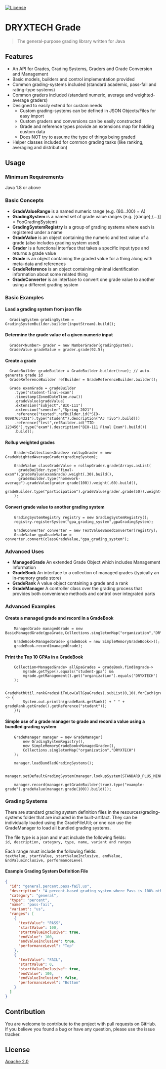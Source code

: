 [![License](https://img.shields.io/badge/License-Apache%202.0-blue.svg)](https://opensource.org/licenses/Apache-2.0)

# DRYXTECH Grade

> The general-purpose grading library written for Java

## Features

* An API for Grades, Grading Systems, Graders and Grade Conversion and Management
* Basic models, builders and control implementation provided
* Common grading-systems included (standard academic, pass-fail and rating-type systems)
* Common graders included (standard numeric, average and weighted-average graders)
* Designed to easily extend for custom needs
    * Custom grading-systems can be defined in JSON Objects/Files for easy import
    * Custom graders and conversions can be easily constructed
    * Grade and reference types provide an extensions map for holding custom data
    * Does NOT try to assume the type of things being graded
* Helper classes included for common grading tasks (like ranking, averaging and distribution)

## Usage

### Minimum Requirements

Java 1.8 or above

### Basic Concepts

* **GradeValueRange** is a named numeric range (e.g. {80...100} = A)
* **GradingSystem** is a named set of grade value ranges (e.g. [{range},{...}] = FooGradingSystem)
* **GradingSystemRegistry** is a group of grading systems where each is registered under a name
* **GradeValue** is an object containing the numeric and text value of a grade (also includes grading system used)
* **Grader** is a functional interface that takes a specific input type and returns a grade value
* **Grade** is an object containing the graded value for a thing along with meta-data and references
* **GradeReference** is an object containing minimal identification information about some related thing
* **GradeConverter** is an interface to convert one grade value to another using a different grading system

### Basic Examples

#### Load a grading system from json file

```
  GradingSystem gradingSystem = GradingSystemBuilder.builder(inputStream).build();
```

#### Determine the grade value of a given numeric input

```
  Grader<Number> grader = new NumberGrader(gradingSystem);
  GradeValue gradeValue = grader.grade(92.5);
```

#### Create a grade

```
  GradeBuilder gradeBuilder = GradeBuilder.builder(true); // auto-generate grade id
  GradeReferenceBuilder refBuilder = GradeReferenceBuilder.builder();

  Grade examGrade = gradeBuilder
    .type("student-final-exam")
    .timestamp(ZonedDateTime.now())
    .gradeValue(gradeValue)
    .extension("subject","BIO-111")
    .extension("semester","Spring 2021")
    .reference("tested",refBuilder.id("SID-00987654321").type("student").description("AJ Tivo").build())
    .reference("test",refBuilder.id("TID-123456").type("exam").description("BIO-111 Final Exam").build())
    .build();
```

#### Rollup weighted grades

```
    Grader<Collection<Grade>> rollupGrader = new GradeWeightedAverageGrader(gradingSystem);

    GradeValue classGradeValue = rollupGrader.grade(Arrays.asList(
      gradeBuilder.type("final-exam").gradeValue(examGrade).weight(.30).build(),
      gradeBuilder.type("homework-average").gradeValue(grader.grade(100)).weight(.60).build(),
      gradeBuilder.type("participation").gradeValue(grader.grade(50)).weight(.10).build())
    );
```

#### Convert grade value to another grading system

```
    GradingSystemRegistry registry = new GradingSystemRegistry();
    registry.registerSystem("gpa_grading_system",gpaGradingSystem);

    GradeConverter converter = new TextValueBasedConverter(registry);
    GradeValue gpaGradeValue = converter.convert(classGradeValue,"gpa_grading_system");
```

### Advanced Uses

* **ManagedGrade** An extended Grade Object which includes Management Information
* **GradeBook** An interface to a collection of managed grades (typically an in-memory grade store)
* **GradeRank** A value object containing a grade and a rank
* **GradeManager** A controller class over the grading process that provides both convenience methods and control over
  integrated parts

### Advanced Examples

#### Create a managed grade and record in a GradeBook

```
    ManagedGrade managedGrade = new BasicManagedGrade(gpaGrade,Collections.singletonMap("organization","DRYXTECH"));

    GradeBook<ManagedGrade> gradeBook = new SimpleMemoryGradeBook<>();
    gradeBook.record(managedGrade);
```

#### Print the Top 10 GPAs in a GradeBook

```
    Collection<ManagedGrade> allGpaGrades = gradeBook.find(mgrade->
        mgrade.getType().equals("student-gpa") &&
        mgrade.getManagement().get("organization").equals("DRYXTECH")
    );

    GradeMathUtil.rankGradesHiToLow(allGpaGrades).subList(0,10).forEach(gradeRank -> {
        System.out.println(gradeRank.getRank() + " " + gradeRank.getGrade().getReference("student"));
    });
```

#### Simple use of a grade manager to grade and record a value using a bundled grading system

```
    GradeManager manager = new GradeManager(
        new GradingSystemRegistry(),
        new SimpleMemoryGradeBook<ManagedGrade>(),
        Collections.singletonMap("organization","DRYXTECH")
    );

    manager.loadBundledGradingSystems();

    manager.setDefaultGradingSystem(manager.lookupSystem(STANDARD_PLUS_MINUS_ACADEMIC_SYSTEM));

    manager.record(manager.getGradeBuilder(true).type("example-grade").gradeValue(manager.grade(100)).build());
```

### Grading Systems

There are standard grading system definition files in the resources/grading-systems folder that are included in the
built-artifact. They can be individually loaded using the GradeFileUtil; or one can use the GradeManager to load all
bundled grading systems.

The file type is a json and must include the following fields:  
```id, description, category, type, name, variant and ranges ```

Each range must include the following fields:  
```textValue, startValue, startValueInclusive, endValue, EndValueInclusive, performanceLevel```

#### Example Grading System Definition File

```json
{
  "id": "general.percent.pass-fail.us",
  "description": "A percent-based grading system where Pass is 100% otherwise Fail",
  "category": "general",
  "type": "percent",
  "name": "pass-fail",
  "variant": "us",
  "ranges": [
    {
      "textValue": "PASS",
      "startValue": 100,
      "startValueInclusive": true,
      "endValue": 100,
      "endValueInclusive": true,
      "performanceLevel": "Top"
    },
    {
      "textValue": "FAIL",
      "startValue": 0,
      "startValueInclusive": true,
      "endValue": 100,
      "endValueInclusive": false,
      "performanceLevel": "Bottom"
    }
  ]
}
```

## Contribution

You are welcome to contribute to the project with pull requests on GitHub.  
If you believe you found a bug or have any question, please use the issue tracker.

## License

[Apache 2.0](./LICENSE)
